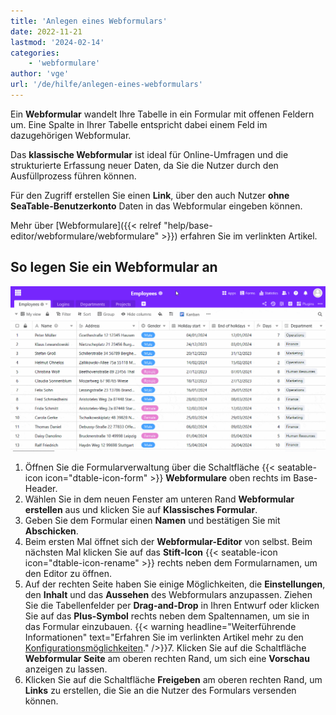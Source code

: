 ```yaml
---
title: 'Anlegen eines Webformulars'
date: 2022-11-21
lastmod: '2024-02-14'
categories:
    - 'webformulare'
author: 'vge'
url: '/de/hilfe/anlegen-eines-webformulars'
---
```


Ein **Webformular** wandelt Ihre Tabelle in ein Formular mit offenen Feldern um. Eine Spalte in Ihrer Tabelle entspricht dabei einem Feld im dazugehörigen Webformular.

Das **klassische Webformular** ist ideal für Online-Umfragen und die strukturierte Erfassung neuer Daten, da Sie die Nutzer durch den Ausfüllprozess führen können.

Für den Zugriff erstellen Sie einen **Link**, über den auch Nutzer **ohne SeaTable-Benutzerkonto** Daten in das Webformular eingeben können.

Mehr über [Webformulare]({{< relref "help/base-editor/webformulare/webformulare" >}}) erfahren Sie im verlinkten Artikel.

## So legen Sie ein Webformular an

![Neues Webformular erstellen](images/Create-a-web-form.gif)

1. Öffnen Sie die Formularverwaltung über die Schaltfläche {{< seatable-icon icon="dtable-icon-form" >}} **Webformulare** oben rechts im Base-Header.
2. Wählen Sie in dem neuen Fenster am unteren Rand **Webformular erstellen** aus und klicken Sie auf **Klassisches Formular**.
3. Geben Sie dem Formular einen **Namen** und bestätigen Sie mit **Abschicken**.
4. Beim ersten Mal öffnet sich der **Webformular-Editor** von selbst. Beim nächsten Mal klicken Sie auf das **Stift-Icon** {{< seatable-icon icon="dtable-icon-rename" >}} rechts neben dem Formularnamen, um den Editor zu öffnen.
5. Auf der rechten Seite haben Sie einige Möglichkeiten, die **Einstellungen**, den **Inhalt** und das **Aussehen** des Webformulars anzupassen. Ziehen Sie die Tabellenfelder per **Drag-and-Drop** in Ihren Entwurf oder klicken Sie auf das **Plus-Symbol** rechts neben dem Spaltennamen, um sie in das Formular einzubauen.
   {{< warning  headline="Weiterführende Informationen"  text="Erfahren Sie im verlinkten Artikel mehr zu den [Konfigurationsmöglichkeiten](\"https://seatable.io/docs/webformulare/konfigurationsmoeglichkeiten-und-optische-anpassungen-eines-webformulars/\")." />}}7. Klicken Sie auf die Schaltfläche **Webformular Seite** am oberen rechten Rand, um sich eine **Vorschau** anzeigen zu lassen.
6. Klicken Sie auf die Schaltfläche **Freigeben** am oberen rechten Rand, um **Links** zu erstellen, die Sie an die Nutzer des Formulars versenden können.
